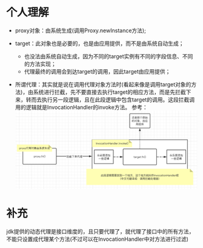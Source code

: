 # 个人理解
* proxy对象：由系统生成(调用Proxy.newInstance方法);
* target：此对象也是必要的，也是由应用提供，而不是由系统自动生成；
    * 也没法由系统自动生成，因为不同的target实例有不同的字段信息、不同的方法实现；
    * 代理最终的调用会到达target的调用，因此target由应用提供；
    
* 所谓代理：其实就是说在调用代理对象方法时(看起来像是调用target对象的方法)，由系统进行拦截，先不要直接去执行target的相应方法，而是先拦截下来，转而去执行另一段逻辑，且在此段逻辑中包含target的调用。这段拦截调用的逻辑就是InvocationHandler的invoke方法。
参考：![JDK动态代理](https://github.com/jssgsy/java/raw/master/src/main/java/com/univ/proxy/proxy.png)
  
# 补充
jdk提供的动态代理是接口维度的，且只要代理了，就代理了接口中的所有方法，不能只设置成代理某个方法(不过可以在InvocationHandler中对方法进行过滤)